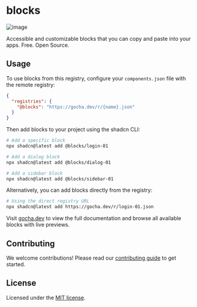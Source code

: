 # blocks

![image](./app/opengraph-image.png)

Accessible and customizable blocks that you can copy and paste into your apps. Free. Open Source.

## Usage

To use blocks from this registry, configure your `components.json` file with the remote registry:

```json
{
  "registries": {
    "@blocks": "https://gocha.dev/r/{name}.json"
  }
}
```

Then add blocks to your project using the shadcn CLI:

```bash
# Add a specific block
npx shadcn@latest add @blocks/login-01

# Add a dialog block
npx shadcn@latest add @blocks/dialog-01

# Add a sidebar block
npx shadcn@latest add @blocks/sidebar-01
```

Alternatively, you can add blocks directly from the registry:

```bash
# Using the direct registry URL
npx shadcn@latest add https://gocha.dev/r/login-01.json
```

Visit [gocha.dev](https://gocha.dev) to view the full documentation and browse all available blocks with live previews.

## Contributing

We welcome contributions! Please read our [contributing guide](./CONTRIBUTING.md) to get started.

## License

Licensed under the [MIT license](https://github.com/gochitashvili/lost-ui/blob/main/LICENSE.md).
